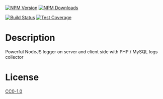 <!-- Markdown Docs: -->
<!-- https://guides.github.com/features/mastering-markdown/#GitHub-flavored-markdown -->
<!-- https://daringfireball.net/projects/markdown/basics -->
<!-- https://daringfireball.net/projects/markdown/syntax -->

[![NPM Version][npm-image]][npm-url]
[![NPM Downloads][downloads-image]][downloads-url]
<!-- [![Node.js Version][node-version-image]][node-version-url] -->
[![Build Status][travis-image]][travis-url]
[![Test Coverage][coveralls-image]][coveralls-url]

# Description

Powerful NodeJS logger on server and client side with PHP / MySQL logs collector

# License

[CC0-1.0](LICENSE)

[npm-image]: https://img.shields.io/npm/v/@flemist/web-logger.svg
[npm-url]: https://npmjs.org/package/@flemist/web-logger
[node-version-image]: https://img.shields.io/node/v/@flemist/web-logger.svg
[node-version-url]: https://nodejs.org/en/download/
[travis-image]: https://travis-ci.org/NikolayMakhonin/web-logger.svg
[travis-url]: https://travis-ci.org/NikolayMakhonin/web-logger
[coveralls-image]: https://coveralls.io/repos/github/NikolayMakhonin/web-logger/badge.svg
[coveralls-url]: https://coveralls.io/github/NikolayMakhonin/web-logger
[downloads-image]: https://img.shields.io/npm/dm/@flemist/web-logger.svg
[downloads-url]: https://npmjs.org/package/@flemist/web-logger
[npm-url]: https://npmjs.org/package/@flemist/web-logger
